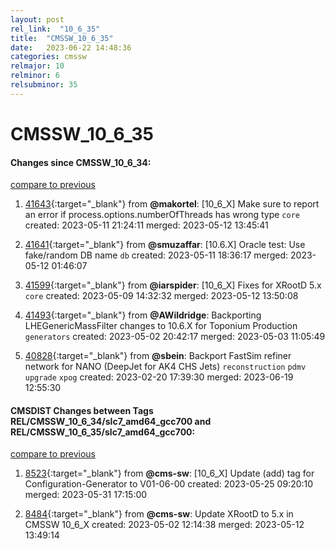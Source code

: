```yaml
---
layout: post
rel_link:  "10_6_35"
title:  "CMSSW_10_6_35"
date:   2023-06-22 14:48:36
categories: cmssw
relmajor: 10
relminor: 6
relsubminor: 35
---
```


# CMSSW_10_6_35
#### Changes since CMSSW_10_6_34:
[compare to previous](https://github.com/cms-sw/cmssw/compare/CMSSW_10_6_34...CMSSW_10_6_35)



1. [41643](http://github.com/cms-sw/cmssw/pull/41643){:target="_blank"}  from **@makortel**: [10_6_X] Make sure to report an error if process.options.numberOfThreads has wrong type `core` created: 2023-05-11 21:24:11 merged: 2023-05-12 13:45:41

2. [41641](http://github.com/cms-sw/cmssw/pull/41641){:target="_blank"}  from **@smuzaffar**: [10.6.X] Oracle test: Use fake/random DB name `db` created: 2023-05-11 18:36:17 merged: 2023-05-12 01:46:07

3. [41599](http://github.com/cms-sw/cmssw/pull/41599){:target="_blank"}  from **@iarspider**: [10_6_X] Fixes for XRootD 5.x `core` created: 2023-05-09 14:32:32 merged: 2023-05-12 13:50:08

4. [41493](http://github.com/cms-sw/cmssw/pull/41493){:target="_blank"}  from **@AWildridge**: Backporting LHEGenericMassFilter changes to 10.6.X for Toponium Production `generators` created: 2023-05-02 20:42:17 merged: 2023-05-03 11:05:49

5. [40828](http://github.com/cms-sw/cmssw/pull/40828){:target="_blank"}  from **@sbein**: Backport FastSim refiner network for NANO (DeepJet for AK4 CHS Jets) `reconstruction` `pdmv` `upgrade` `xpog` created: 2023-02-20 17:39:30 merged: 2023-06-19 12:55:30

#### CMSDIST Changes between Tags REL/CMSSW_10_6_34/slc7_amd64_gcc700 and REL/CMSSW_10_6_35/slc7_amd64_gcc700:
[compare to previous](https://github.com/cms-sw/cmsdist/compare/REL/CMSSW_10_6_34/slc7_amd64_gcc700...REL/CMSSW_10_6_35/slc7_amd64_gcc700)



1. [8523](http://github.com/cms-sw/cmsdist/pull/8523){:target="_blank"}  from **@cms-sw**: [10_6_X] Update (add) tag for Configuration-Generator to V01-06-00 created: 2023-05-25 09:20:10 merged: 2023-05-31 17:15:00

2. [8484](http://github.com/cms-sw/cmsdist/pull/8484){:target="_blank"}  from **@cms-sw**: Update XRootD to 5.x in CMSSW 10_6_X created: 2023-05-02 12:14:38 merged: 2023-05-12 13:49:14
